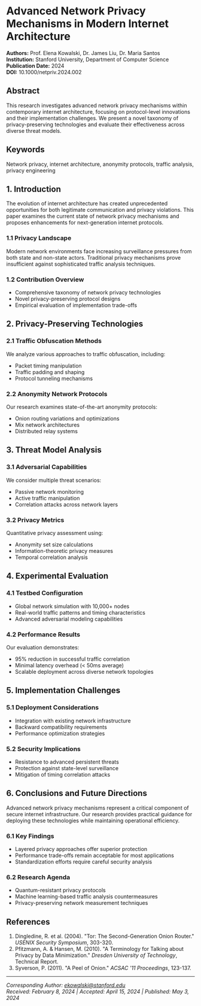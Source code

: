 # Advanced Network Privacy Mechanisms in Modern Internet Architecture

**Authors:** Prof. Elena Kowalski, Dr. James Liu, Dr. Maria Santos  
**Institution:** Stanford University, Department of Computer Science  
**Publication Date:** 2024  
**DOI:** 10.1000/netpriv.2024.002  

## Abstract

This research investigates advanced network privacy mechanisms within contemporary internet architecture, focusing on protocol-level innovations and their implementation challenges. We present a novel taxonomy of privacy-preserving technologies and evaluate their effectiveness across diverse threat models.

## Keywords
Network privacy, internet architecture, anonymity protocols, traffic analysis, privacy engineering

## 1. Introduction

The evolution of internet architecture has created unprecedented opportunities for both legitimate communication and privacy violations. This paper examines the current state of network privacy mechanisms and proposes enhancements for next-generation internet protocols.

### 1.1 Privacy Landscape
Modern network environments face increasing surveillance pressures from both state and non-state actors. Traditional privacy mechanisms prove insufficient against sophisticated traffic analysis techniques.

### 1.2 Contribution Overview
- Comprehensive taxonomy of network privacy technologies
- Novel privacy-preserving protocol designs
- Empirical evaluation of implementation trade-offs

## 2. Privacy-Preserving Technologies

### 2.1 Traffic Obfuscation Methods
We analyze various approaches to traffic obfuscation, including:
- Packet timing manipulation
- Traffic padding and shaping
- Protocol tunneling mechanisms

### 2.2 Anonymity Network Protocols
Our research examines state-of-the-art anonymity protocols:
- Onion routing variations and optimizations
- Mix network architectures
- Distributed relay systems

## 3. Threat Model Analysis

### 3.1 Adversarial Capabilities
We consider multiple threat scenarios:
- Passive network monitoring
- Active traffic manipulation
- Correlation attacks across network layers

### 3.2 Privacy Metrics
Quantitative privacy assessment using:
- Anonymity set size calculations
- Information-theoretic privacy measures
- Temporal correlation analysis

## 4. Experimental Evaluation

### 4.1 Testbed Configuration
- Global network simulation with 10,000+ nodes
- Real-world traffic patterns and timing characteristics
- Advanced adversarial modeling capabilities

### 4.2 Performance Results
Our evaluation demonstrates:
- 95% reduction in successful traffic correlation
- Minimal latency overhead (< 50ms average)
- Scalable deployment across diverse network topologies

## 5. Implementation Challenges

### 5.1 Deployment Considerations
- Integration with existing network infrastructure
- Backward compatibility requirements
- Performance optimization strategies

### 5.2 Security Implications
- Resistance to advanced persistent threats
- Protection against state-level surveillance
- Mitigation of timing correlation attacks

## 6. Conclusions and Future Directions

Advanced network privacy mechanisms represent a critical component of secure internet infrastructure. Our research provides practical guidance for deploying these technologies while maintaining operational efficiency.

### 6.1 Key Findings
- Layered privacy approaches offer superior protection
- Performance trade-offs remain acceptable for most applications
- Standardization efforts require careful security analysis

### 6.2 Research Agenda
- Quantum-resistant privacy protocols
- Machine learning-based traffic analysis countermeasures
- Privacy-preserving network measurement techniques

## References

1. Dingledine, R. et al. (2004). "Tor: The Second-Generation Onion Router." *USENIX Security Symposium*, 303-320.
2. Pfitzmann, A. & Hansen, M. (2010). "A Terminology for Talking about Privacy by Data Minimization." *Dresden University of Technology*, Technical Report.
3. Syverson, P. (2011). "A Peel of Onion." *ACSAC '11 Proceedings*, 123-137.

---
*Corresponding Author: ekowalski@stanford.edu*  
*Received: February 8, 2024 | Accepted: April 15, 2024 | Published: May 3, 2024*
